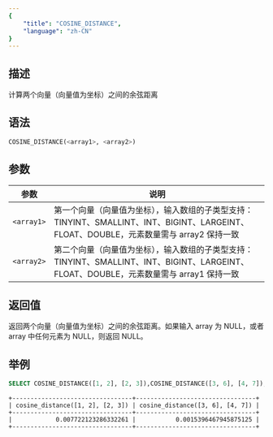 ```yaml
---
{
    "title": "COSINE_DISTANCE",
    "language": "zh-CN"
}
---
```


## 描述

计算两个向量（向量值为坐标）之间的余弦距离

## 语法

```sql
COSINE_DISTANCE(<array1>, <array2>)
```

## 参数

| 参数 | 说明 |
|---|--|
| `<array1>` | 第一个向量（向量值为坐标），输入数组的子类型支持：TINYINT、SMALLINT、INT、BIGINT、LARGEINT、FLOAT、DOUBLE，元素数量需与 array2 保持一致 |
| `<array2>` | 第二个向量（向量值为坐标），输入数组的子类型支持：TINYINT、SMALLINT、INT、BIGINT、LARGEINT、FLOAT、DOUBLE，元素数量需与 array1 保持一致 |

## 返回值

返回两个向量（向量值为坐标）之间的余弦距离。如果输入 array 为 NULL，或者 array 中任何元素为 NULL，则返回 NULL。

## 举例

```sql
SELECT COSINE_DISTANCE([1, 2], [2, 3]),COSINE_DISTANCE([3, 6], [4, 7]);
```

```text
+---------------------------------+---------------------------------+
| cosine_distance([1, 2], [2, 3]) | cosine_distance([3, 6], [4, 7]) |
+---------------------------------+---------------------------------+
|            0.007722123286332261 |           0.0015396467945875125 |
+---------------------------------+---------------------------------+
```
